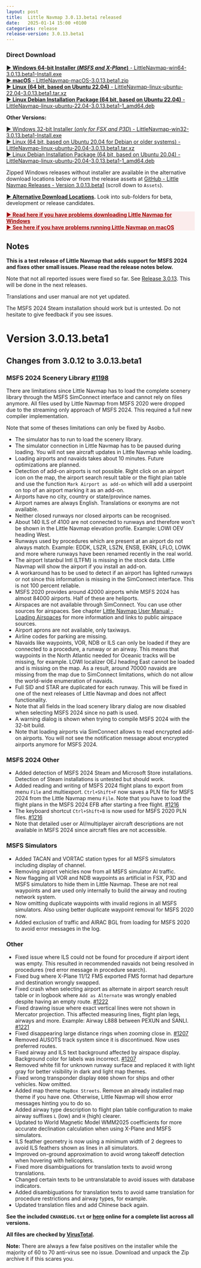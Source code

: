 ```yaml
---
layout: post
title:  Little Navmap 3.0.13.beta1 released
date:   2025-01-14 15:00 +0100
categories: release
release-version: 3.0.13.beta1
---
```


<!-- ==================== DO NOT EDIT POST DATE AFTER RELASE ==================== -->

### Direct Download

[**► Windows 64-bit Installer \(*MSFS and X-Plane*\)** - LittleNavmap-win64-3.0.13.beta1-Install.exe](https://github.com/albar965/littlenavmap/releases/download/v3.0.13.beta1/LittleNavmap-win64-3.0.13.beta1-Install.exe)<br/>
[**► macOS** - LittleNavmap-macOS-3.0.13.beta1.zip](https://github.com/albar965/littlenavmap/releases/download/v3.0.13.beta1/LittleNavmap-macOS-3.0.13.beta1.zip)<br/>
[**► Linux \(64 bit, based on Ubuntu 22.04\)** - LittleNavmap-linux-ubuntu-22.04-3.0.13.beta1.tar.xz](https://github.com/albar965/littlenavmap/releases/download/v3.0.13.beta1/LittleNavmap-linux-ubuntu-22.04-3.0.13.beta1.tar.xz)<br/>
[**► Linux Debian Installation Package \(64 bit, based on Ubuntu 22.04\)** - LittleNavmap-linux-ubuntu-22.04-3.0.13.beta1-1_amd64.deb](https://github.com/albar965/littlenavmap/releases/download/v3.0.13.beta1/LittleNavmap-linux-ubuntu-22.04-3.0.13.beta1-1_amd64.deb)

**Other Versions:**

[► Windows 32-bit Installer \(*only for FSX and P3D*\) - LittleNavmap-win32-3.0.13.beta1-Install.exe](https://github.com/albar965/littlenavmap/releases/download/v3.0.13.beta1/LittleNavmap-win32-3.0.13.beta1-Install.exe)<br/>
[► Linux \(64 bit, based on Ubuntu 20.04 for Debian or older systems\) - LittleNavmap-linux-ubuntu-20.04-3.0.13.beta1.tar.xz](https://github.com/albar965/littlenavmap/releases/download/v3.0.13.beta1/LittleNavmap-linux-ubuntu-20.04-3.0.13.beta1.tar.xz)<br/>
[► Linux Debian Installation Package \(64 bit, based on Ubuntu 20.04\) - LittleNavmap-linux-ubuntu-20.04-3.0.13.beta1-1_amd64.deb](https://github.com/albar965/littlenavmap/releases/download/v3.0.13.beta1/LittleNavmap-linux-ubuntu-20.04-3.0.13.beta1-1_amd64.deb)

Zipped Windows releases without installer are available in the alternative download locations below or from the release assets at [GitHub - Little Navmap Releases - Version 3.0.13.beta1](https://github.com/albar965/littlenavmap/releases/v3.0.13.beta1) \(scroll down to `Assets`\).

**[► Alternative Download Locations](https://albar965.github.io/downloads.html).** Look into sub-folders for beta, development or release candidates.

<p style="color: #c00000; background: rgba(250, 220, 220, 0.5); font-size: 1em;">
  <b>
    <a style="color: #a00000;" href="/littlenavmap-faq.html#windows-download">► Read here if you have problems downloading Little Navmap for Windows</a><br/>
    <a style="color: #a00000;" href="https://www.littlenavmap.org/manuals/littlenavmap/release/latest/en/INSTALLATION.html#macos">► See here if you have problems running Little Navmap on macOS</a><br/>
  </b>
</p>

## Notes

**This is a test release of Little Navmap that adds support for MSFS 2024 and fixes other small
issues. Please read the release notes below.**

Note that not all reported issues were fixed so far. See
[Release 3.0.13](https://github.com/albar965/littlenavmap/milestone/35). This will be done in the next
releases.

Translations and user manual are not yet updated.

The MSFS 2024 Steam installation should work but is untested. Do not hesitate to give feedback if
you see issues.

# Version 3.0.13.beta1

## Changes from 3.0.12 to 3.0.13.beta1

### MSFS 2024 Scenery Library [#1198](https://github.com/albar965/littlenavmap/issues/1198)

There are limitations since Little Navmap has to load the complete scenery library through the MSFS
SimConnect interface and cannot rely on files anymore. All files used by Little Navmap from MSFS
2020 were dropped due to the streaming only approach of MSFS 2024. This required a full new
compiler implementation.

Note that some of theses limitations can only be fixed by Asobo.

* The simulator has to run to load the scenery library.
* The simulator connection in Little Navmap has to be paused during loading. You will not see
  aircraft updates in Little Navmap while loading.
* Loading airports and navaids takes about 10 minutes. Future optimizations are planned.
* Detection of add-on airports is not possible. Right click on an airport icon on the map, the
  airport search result table or the flight plan table and use the function `Mark Airport as add-on`
  which will add a userpoint on top of an airport marking it as an add-on.
* Airports have no city, country or state/province names.
* Airport names are always English. Translations or exonyms are not available.
* Neither closed runways nor closed airports can be recognised.
* About 140 ILS of 4100 are not connected to runways and therefore won't be shown in the Little Navmap
  elevation profile. Example: LOWI OEV heading West.
* Runways used by procedures which are present at an airport do not always match. Example: EDDK, LSZR,
  LSZN, ENSB, EKRN, LFLO, LOWK and more where runways have been renamed recently in the real world.
* The airport Istanbul Intl (LTFM) is missing in the stock data. Little Navmap will show the airport
  if you install an add-on.
* A workaround has to be used to detect if an airport has lighted runways or not since this
  information is missing in the SimConnect interface. This is not 100 percent reliable.
* MSFS 2020 provides around 42000 airports while MSFS 2024 has almost 84000 airports. Half of these
  are heliports.
* Airspaces are not available through SimConnect. You can use other sources for airspaces. See chapter
  [Little Navmap User Manual - Loading Airspaces](https://www.littlenavmap.org/manuals/littlenavmap/release/latest/en/AIRSPACELOAD.html)
  for more information and links to public airspace sources.
* Airport aprons are not available, only taxiways.
* Airline codes for parking are missing.
* Navaids like waypoints, VOR, NDB or ILS can only be loaded if they are connected to a procedure,
  a runway or an airway. This means that waypoints in the North Atlantic needed for Oceanic tracks
  will be missing, for example. LOWI localizer OEJ heading East cannot be loaded and is missing on
  the map. As a result, around 70000 navaids are missing from the map due to SimConnect limitations,
  which do not allow the world-wide enumeration of navaids.
* Full SID and STAR are duplicated for each runway. This will be fixed in one of the next releases
  of Little Navmap and does not affect functionality.
* Note that all fields in the load scenery library dialog are now disabled when selecting MSFS 2024
  since no path is used.
* A warning dialog is shown when trying to compile MSFS 2024 with the 32-bit build.
* Note that loading airports via SimConnect allows to read encrypted add-on airports. You will not
  see the notification message about encrypted airports anymore for MSFS 2024.

### MSFS 2024 Other

* Added detection of MSFS 2024 Steam and Microsoft Store installations. Detection of Steam
  installations is untested but should work.
* Added reading and writing of MSFS 2024 flight plans to export from menu `File` and multiexport.
  `Ctrl+Shift+F` now saves a PLN file for MSFS 2024 from the Little Navmap menu `File`. Note that you
  have to load the flight plans in the MSFS 2024 EFB after starting a free flight. [#1216](https://github.com/albar965/littlenavmap/issues/1216)
* The keyboard shortcut `Ctrl+Shift+B` is now used for MSFS 2020 PLN files. [#1216](https://github.com/albar965/littlenavmap/issues/1216)
* Note that detailed user or AI/multiplayer aircraft descriptions are not available in MSFS 2024
  since aircraft files are not accessible.

### MSFS Simulators

* Added TACAN and VORTAC station types for all MSFS simulators including display of channel.
* Removing airport vehicles now from all MSFS simulator AI traffic.
* Now flagging all VOR and NDB waypoints as artificial in FSX, P3D and MSFS simulators to hide them
  in Little Navmap. These are not real waypoints and are used only internally to build the
  airway and routing network system.
* Now omitting duplicate waypoints with invalid regions in all MSFS simulators. Also using better
  duplicate waypoint removal for MSFS 2020 now.
* Added exclusion of traffic and AIRAC BGL from loading for MSFS 2020 to avoid error messages in
  the log.

### Other

* Fixed issue where ILS could not be found for procedure if airport ident was empty. This resulted
  in recommended navaids not being resolved in procedures (red error message in procedure search).
* Fixed bug where X-Plane 11/12 FMS exported FMS format had departure and destination wrongly swapped.
* Fixed crash when selecting airport as alternate in airport search result table or in logbook
  where `Add as Alternate` was wrongly enabled despite having an empty route. [#1222](https://github.com/albar965/littlenavmap/issues/1222)
* Fixed drawing issue where exact vertical lines were not shown in Mercator projection. This
  affected measuring lines, flight plan legs, airways and more. Example: Airway L888 between PEXUN
  and SANLI. [#1221](https://github.com/albar965/littlenavmap/issues/1221)
* Fixed disappearing large distance rings when zooming close in. [#1207](https://github.com/albar965/littlenavmap/issues/1207)
* Removed AUSOTS track system since it is discontinued. Now uses preferred routes.
* Fixed airway and ILS text background affected by airspace display. Background color for labels
  was incorrect. [#1207](https://github.com/albar965/littlenavmap/issues/1207)
* Removed white fill for unknown runway surface and replaced it with light gray for better
  visibility in dark and light map themes.
* Fixed wrong transponder display `0000` shown for ships and other vehicles. Now omitted.
* Added map theme `MapBox Streets`. Remove an already installed map theme if you have one.
  Otherwise, Little Navmap will show error messages hinting you to do so.
* Added airway type description to flight plan table configuration to make airway suffixes
  `L` (low) and `H` (high) clearer.
* Updated to World Magnetic Model WMM2025 coefficients for more accurate declination calculation
  when using X-Plane and MSFS simulators.
* ILS feather geometry is now using a minimum width of 2 degrees to avoid ILS feathers shown as
  lines in all simulators.
* Improved on-ground approximation to avoid wrong takeoff detection when hovering with helicopters.
* Fixed more disambiguations for translation texts to avoid wrong translations.
* Changed certain texts to be untranslatable to avoid issues with database indicators.
* Added disambiguations for translation texts to avoid same translation for procedure
  restrictions and airway types, for example.
* Updated translation files and add Chinese back again.

**See the included `CHANGELOG.txt` or [here](https://github.com/albar965/littlenavmap/blob/v3.0.13.beta1/CHANGELOG.txt) online for a complete list across all versions.**

**All files are checked by [VirusTotal](https://www.virustotal.com).**

**Note:** There are always a few false positives on the installer while the majority of 60 to 70 anti-virus see no issue. Download and unpack the Zip archive it if this scares you.
